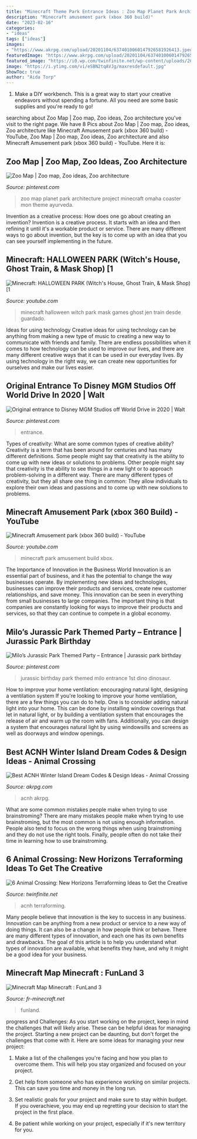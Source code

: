 ```yaml
---
title: "Minecraft Theme Park Entrance Ideas : Zoo Map Planet Park Architecture Project Minecraft Omaha Coaster Mon Theme Ayurveda"
description: "Minecraft amusement park (xbox 360 build)"
date: "2023-02-16"
categories:
- "ideas"
tags: ["ideas"]
images:
- "https://www.akrpg.com/upload/20201104/6374010060147926581926413.jpeg"
featuredImage: "https://www.akrpg.com/upload/20201104/6374010060147926581926413.jpeg"
featured_image: "https://i0.wp.com/twinfinite.net/wp-content/uploads/2020/04/Screen-Shot-2020-04-09-at-9.12.34-AM.jpg?fit=996%2C522&amp;ssl=1"
image: "https://i.ytimg.com/vi/eSBN2tqAVJg/maxresdefault.jpg"
ShowToc: true
author: "Aida Torp"
---
```



1. Make a DIY workbench. This is a great way to start your creative endeavors without spending a fortune. All you need are some basic supplies and you're ready to go!

	

		
searching about Zoo Map | Zoo map, Zoo ideas, Zoo architecture you've visit to the right page. We have 8 Pics about Zoo Map | Zoo map, Zoo ideas, Zoo architecture like Minecraft Amusement park (xbox 360 build) - YouTube, Zoo Map | Zoo map, Zoo ideas, Zoo architecture and also Minecraft Amusement park (xbox 360 build) - YouTube. Here it is:
		
    
## Zoo Map | Zoo Map, Zoo Ideas, Zoo Architecture

<img loading=lazy src="https://i.pinimg.com/736x/de/f9/b9/def9b95d505b0ab749a7588bab0b6f94.jpg" onerror="this.onerror=null;this.src='https://tse2.mm.bing.net/th?id=OIP.zAaa8QiPk3gsDYP3WXx1agHaO0&amp;pid=15.1';" alt="Zoo Map | Zoo map, Zoo ideas, Zoo architecture">

_Source: pinterest.com_

>zoo map planet park architecture project minecraft omaha coaster mon theme ayurveda. 

	

Invention as a creative process: How does one go about creating an invention?
Invention is a creative process. It starts with an idea and then refining it until it's a workable product or service. There are many different ways to go about invention, but the key is to come up with an idea that you can see yourself implementing in the future.

    
## Minecraft: HALLOWEEN PARK (Witch&#039;s House, Ghost Train, &amp; Mask Shop) [1

<img loading=lazy src="https://i.ytimg.com/vi/tBBdOCpRNvI/maxresdefault.jpg" onerror="this.onerror=null;this.src='https://tse1.mm.bing.net/th?id=OIP.Qin-WEST66Ob7LHGKURGNgHaEK&amp;pid=15.1';" alt="Minecraft: HALLOWEEN PARK (Witch&#039;s House, Ghost Train, &amp; Mask Shop) [1">

_Source: youtube.com_

>minecraft halloween witch park mask games ghost jen train desde guardado. 

	

Ideas for using technology
Creative ideas for using technology can be anything from making a new type of music to creating a new way to communicate with friends and family. There are endless possibilities when it comes to how technology can be used to improve our lives, and there are many different creative ways that it can be used in our everyday lives. By using technology in the right way, we can create new opportunities for ourselves and make our lives easier.

    
## Original Entrance To Disney MGM Studios Off World Drive In 2020 | Walt

<img loading=lazy src="https://i.pinimg.com/736x/cd/55/f3/cd55f38fb964255f9e350abdb388c073.jpg" onerror="this.onerror=null;this.src='https://tse3.mm.bing.net/th?id=OIP.LHtZ1CZLXWDlOIqRu9euPQHaEb&amp;pid=15.1';" alt="Original entrance to Disney MGM Studios off World Drive in 2020 | Walt">

_Source: pinterest.com_

>entrance. 

	

Types of creativity: What are some common types of creative ability?
Creativity is a term that has been around for centuries and has many different definitions. Some people might say that creativity is the ability to come up with new ideas or solutions to problems. Other people might say that creativity is the ability to see things in a new light or to approach problem-solving in a different way. There are many different types of creativity, but they all share one thing in common: They allow individuals to explore their own ideas and passions and to come up with new solutions to problems.

    
## Minecraft Amusement Park (xbox 360 Build) - YouTube

<img loading=lazy src="https://i.ytimg.com/vi/eSBN2tqAVJg/maxresdefault.jpg" onerror="this.onerror=null;this.src='https://tse2.mm.bing.net/th?id=OIP.HQu_8ZIus51QrH3qH6TuLgHaEK&amp;pid=15.1';" alt="Minecraft Amusement park (xbox 360 build) - YouTube">

_Source: youtube.com_

>minecraft park amusement build xbox. 

	

The Importance of Innovation in the Business World
Innovation is an essential part of business, and it has the potential to change the way businesses operate. By implementing new ideas and technologies, businesses can improve their products and services, create new customer relationships, and save money. This innovation can be seen in everything from small businesses to large companies. The important thing is that companies are constantly looking for ways to improve their products and services, so that they can continue to compete in a global economy.

    
## Milo’s Jurassic Park Themed Party – Entrance | Jurassic Park Birthday

<img loading=lazy src="https://i.pinimg.com/736x/1f/13/3d/1f133d9dcf16bf00f38ab28319d6f25f.jpg" onerror="this.onerror=null;this.src='https://tse2.mm.bing.net/th?id=OIP.flgC6VkBdNqEwuAxd4o13AHaE8&amp;pid=15.1';" alt="Milo’s Jurassic Park Themed Party – Entrance | Jurassic park birthday">

_Source: pinterest.com_

>jurassic birthday park themed milo entrance 1st dino dinosaur. 

	

How to improve your home ventilation: encouraging natural light, designing a ventilation system
If you're looking to improve your home ventilation, there are a few things you can do to help. One is to consider adding natural light into your home. This can be done by installing window coverings that let in natural light, or by building a ventilation system that encourages the release of air and warm up the room with fans. Additionally, you can design a system that encourages natural light by using windowsills and screens as well as doorways and window openings.

    
## Best ACNH Winter Island Dream Codes &amp; Design Ideas - Animal Crossing

<img loading=lazy src="https://www.akrpg.com/upload/20201104/6374010060147926581926413.jpeg" onerror="this.onerror=null;this.src='https://tse1.mm.bing.net/th?id=OIP.0_4pVRphrbFsOxlRVLhPMQHaEK&amp;pid=15.1';" alt="Best ACNH Winter Island Dream Codes &amp; Design Ideas - Animal Crossing">

_Source: akrpg.com_

>acnh akrpg. 

	

What are some common mistakes people make when trying to use brainstroming?
There are many mistakes people make when trying to use brainstroming, but the most common is not using enough information. People also tend to focus on the wrong things when using brainstroming and they do not use the right tools. Finally, people often do not take their time in learning how to use brainstroming.

    
## 6 Animal Crossing: New Horizons Terraforming Ideas To Get The Creative

<img loading=lazy src="https://i0.wp.com/twinfinite.net/wp-content/uploads/2020/04/Screen-Shot-2020-04-09-at-9.12.34-AM.jpg?fit=996%2C522&amp;ssl=1" onerror="this.onerror=null;this.src='https://tse3.mm.bing.net/th?id=OIP.pIHS6K9x_lkSqhRK1D9ItgHaD4&amp;pid=15.1';" alt="6 Animal Crossing: New Horizons Terraforming Ideas to Get the Creative">

_Source: twinfinite.net_

>acnh terraforming. 

	

Many people believe that innovation is the key to success in any business. Innovation can be anything from a new product or service to a new way of doing things. It can also be a change in how people think or behave. There are many different types of innovation, and each one has its own benefits and drawbacks. The goal of this article is to help you understand what types of innovation are available, what benefits they have, and why it might be a good idea for your business.

    
## Minecraft Map Minecraft : FunLand 3

<img loading=lazy src="http://fr-minecraft.net/upload/maps/images/fr-minecraft_map_O9UI_30enderman.jpg" onerror="this.onerror=null;this.src='https://tse2.mm.bing.net/th?id=OIP.2CG5qCq8OdeQ-o7tqYz23QHaEW&amp;pid=15.1';" alt="Minecraft Map Minecraft : FunLand 3">

_Source: fr-minecraft.net_

>funland. 

	

progress and Challenges: As you start working on the project, keep in mind the challenges that will likely arise. These can be helpful ideas for managing the project.
Starting a new project can be daunting, but don't forget the challenges that come with it. Here are some ideas for managing your new project:
1. Make a list of the challenges you're facing and how you plan to overcome them. This will help you stay organized and focused on your project.

2. Get help from someone who has experience working on similar projects. This can save you time and money in the long run.

3. Set realistic goals for your project and make sure to stay within budget. If you overachieve, you may end up regretting your decision to start the project in the first place.

4. Be patient while working on your project, especially if it's new territory for you.

